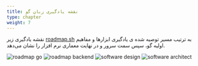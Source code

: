 ```yaml
---
title: نقشه یادگیری زبان گو
type: chapter
weight: 7
---
```


نقشه یادگیری زیر [roadmap.sh](https://roadmap.sh/) به ترتیب مسیر توصیه شده ی یادگیری ابزارها و مفاهیم اولیه گو، سپس سمت سرور و در نهایت معماری نرم افزار را نشان می‌دهد.



 ![roadmap go](../assets/img/content/roadmap/go.jpg)
 ![roadmap backend](../assets/img/content/roadmap/backend.jpg)
 ![software design](../assets/img/content/roadmap/software-design.jpg)
 ![software architect](../assets/img/content/roadmap/software-architect.jpg)
